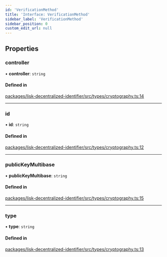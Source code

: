 ```yaml
---
id: 'VerificationMethod'
title: 'Interface: VerificationMethod'
sidebar_label: 'VerificationMethod'
sidebar_position: 0
custom_edit_url: null
---
```


## Properties

### controller

• **controller**: `string`

#### Defined in

[packages/lisk-decentralized-identifier/src/types/cryptography.ts:14](https://github.com/aldhosutra/lisk-did/blob/e1cde64/packages/lisk-decentralized-identifier/src/types/cryptography.ts#L14)

---

### id

• **id**: `string`

#### Defined in

[packages/lisk-decentralized-identifier/src/types/cryptography.ts:12](https://github.com/aldhosutra/lisk-did/blob/e1cde64/packages/lisk-decentralized-identifier/src/types/cryptography.ts#L12)

---

### publicKeyMultibase

• **publicKeyMultibase**: `string`

#### Defined in

[packages/lisk-decentralized-identifier/src/types/cryptography.ts:15](https://github.com/aldhosutra/lisk-did/blob/e1cde64/packages/lisk-decentralized-identifier/src/types/cryptography.ts#L15)

---

### type

• **type**: `string`

#### Defined in

[packages/lisk-decentralized-identifier/src/types/cryptography.ts:13](https://github.com/aldhosutra/lisk-did/blob/e1cde64/packages/lisk-decentralized-identifier/src/types/cryptography.ts#L13)
